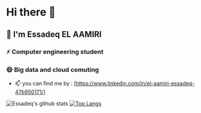 # Hi there 👋
## 💬 I'm Essadeq EL AAMIRI
### ⚡ Computer engineering student
### 😄 Big data and cloud comuting
<!--
**edssadeq/edssadeq** is a ✨ _special_ ✨ repository because its `README.md` (this file) appears on your GitHub profile.

Here are some ideas to get you started:

- 🔭 I’m currently working on ...
- 🌱 I’m currently learning ...
- 👯 I’m looking to collaborate on ...
- 🤔 I’m looking for help with ...
- 💬 Ask me about ...
- 📫 How to reach me: ...
- 😄 Pronouns: ...
- ⚡ Fun fact: ...
-->


- 📫 you can find me by : [https://www.linkedin.com/in/el-aamiri-essadeq-47b950171/]

![Essadeq's github stats](https://github-readme-stats.vercel.app/api?username=edssadeq)
[![Top Langs](https://github-readme-stats.vercel.app/api/top-langs/?username=edssadeq)](https://github.com/edssadeq/github-readme-stats)

